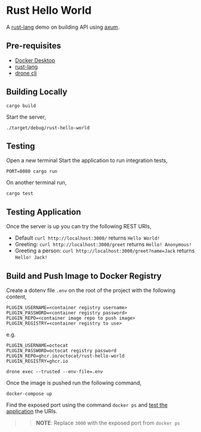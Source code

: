 # Rust Hello World

A [rust-lang](https://rust-lang.org) demo on building API using [axum](https://github.com/tokio-rs/axum).

## Pre-requisites

- [Docker Desktop](https://www.docker.com/products/docker-desktop/)
- [rust-lang](https://rust-lang.org)
- [drone cli](https://docs.drone.io/cli/install/)

## Building Locally

```shell
cargo build
```

Start the server,

```shell
./target/debug/rust-hello-world
```

## Testing

Open a new terminal Start the application to run integration tests,

```shell
PORT=8080 cargo run
```

On another terminal run,

```shell
cargo test
```

## Testing Application

Once the server is up you can try the following REST URIs,

- Default `curl http://localhost:3000/` returns `Hello World!`
- Greeting: `curl http://localhost:3000/greet` returns `Hello! Anonymous!`
- Greeting a person: `curl http://localhost:3000/greet?name=Jack` returns `Hello! Jack!`

## Build and Push Image to Docker Registry

Create a dotenv file `.env` on the root of the project with the following content,

```shell
PLUGIN_USERNAME=<container registry username>
PLUGIN_PASSWORD=<container registry password>
PLUGIN_REPO=<container image repo to push image>
PLUGIN_REGISTRY=<container registry to use>
```

e.g.

```shell
PLUGIN_USERNAME=octocat
PLUGIN_PASSWORD=octocat registry password
PLUGIN_REPO=ghcr.io/octocat/rust-hello-world
PLUGIN_REGISTRY=ghcr.io
```

```shell
drone exec --trusted --env-file=.env
```

Once the image is pushed run the following command,

```shell
docker-compose up 
```

Find the exposed port using the command `docker ps` and [test the application](#testing-application) the URIs.

>> **NOTE**: Replace `3000` with the exposed port from `docker ps`
